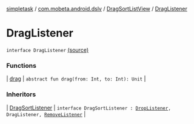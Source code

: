 [simpletask](../../../index.md) / [com.mobeta.android.dslv](../../index.md) / [DragSortListView](../index.md) / [DragListener](.)

# DragListener

`interface DragListener` [(source)](https://github.com/mpcjanssen/simpletask-android/blob/master/src/main/java/com/mobeta/android/dslv/DragSortListView.java#L2524)

### Functions

| [drag](drag.md) | `abstract fun drag(from: Int, to: Int): Unit` |

### Inheritors

| [DragSortListener](../-drag-sort-listener.md) | `interface DragSortListener : `[`DropListener`](../-drop-listener/index.md)`, DragListener, `[`RemoveListener`](../-remove-listener/index.md) |


